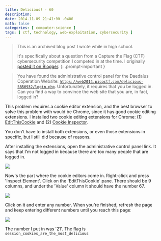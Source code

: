 ```yaml
---
title: Delicious! - 60
description: 
date: 2014-11-09 21:41:00 -0400
math: false
categories: [ computer-science ]
tags: [ ctf, technology, web-exploitation, cybersecurity ]
---
```

> This is an archived blog post I wrote while in high school.
> 
> It's specifically about a question from a Capture the Flag (CTF) cybersecurity competition I competed in at the time. I originally [posted it on Blogger](https://lynkos420.blogspot.com/2014/11/delicious-60.html).
{: .prompt-important }

> You have found the administrative control panel for the Daedalus Coperation Website: [`https://web2014.picoctf.com/delicious-5850932/login.php`](https://web2014.picoctf.com/delicious-5850932/login.php). Unfortunately, it requires that you be logged in. Can you find a way to convince the web site that you are, in fact, logged in? 

This problem requires a cookie editor extension, and the best browser to solve this problem with would be Chrome, since it has good cookie editing extensions. I installed two cookie editing extensions for Chrome: (1) [EditThisCookie](https://chrome.google.com/webstore/detail/editthiscookie/fngmhnnpilhplaeedifhccceomclgfbg?hl=en) and (2) [Cookie Inspector](https://chrome.google.com/webstore/detail/cookie-inspector/jgbbilmfbammlbbhmmgaagdkbkepnijn?hl=en).

You don't have to install both extensions, or even those extensions in specific, but I still did because of reasons.

After installing the extensions, open the administrative control panel link. It says that I'm not logged in because there are too many people that are logged in.

![](https://blogger.googleusercontent.com/img/b/R29vZ2xl/AVvXsEj0goGIklax2szKs3aPmahL9jHhLAZGmEJe-ED1ocn5fFB0g2MAbZ38LlG6SiVG6p2_qV1o2ZfZH5x2ycAXrJx9wwJx0n6k5s-HSoix1kzs1OC2QtDMQs1vvIrFEER6znHofygZFMa7k6M/s1600/Screen+Shot+2014-11-09+at+9.35.06+PM.png)

Now's the part where the cookie editors come in. Right-click and press 'Inspect Element'. Click on the 'EditThisCookie' pane. There should be 9 columns, and under the 'Value' column it should have the number 67.

![](https://blogger.googleusercontent.com/img/b/R29vZ2xl/AVvXsEg9h8pyQ4dO4Do5wwVZWVTj2FjG6lOUyK1ewl33mmpbq3gKT_NjtxH4yMzliRwPALQmnUI1UepzvJIf2DMZRHOoMU5VIcSSN9YPcGm2U1foEsFniBFV4xeMgP7TEAs38wDxfCBT7kCpkF4/s1600/Screen+Shot+2014-11-09+at+9.37.49+PM.png)

Click on it and enter any number. When you're finished, refresh the page and keep entering different numbers until you reach this page:

![](https://blogger.googleusercontent.com/img/b/R29vZ2xl/AVvXsEhurmncJZXcr9zh3wgqoar6vDrV-JxgH9A6sEHCog93nSu2366eYaRsJNRMtkVfWuTjdDE0Zpv07NW6BIKfA37xx82GKQ32nTQGttvPq0jNAwscAKUKsLXJRJdrFG6TYnelvuCTRrEsUOM/s1600/Screen+Shot+2014-11-09+at+9.39.56+PM.png)

The number I put in was '21'. The flag is `session_cookies_are_the_most_delicious`